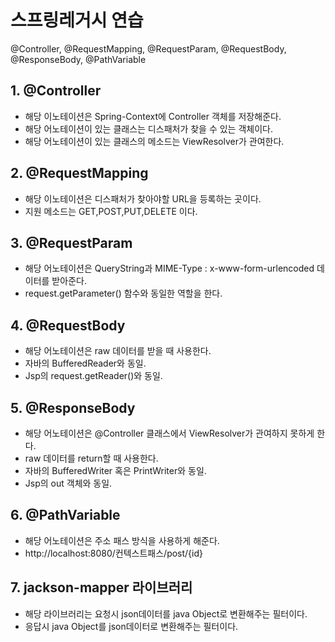 # 스프링레거시 연습

@Controller, @RequestMapping, @RequestParam, @RequestBody, @ResponseBody, @PathVariable

## 1. @Controller
- 해당 이노테이션은 Spring-Context에 Controller 객체를 저장해준다.
- 해당 어노테이션이 있는 클래스는 디스패처가 찾을 수 있는 객체이다.
- 해당 어노테이션이 있는 클래스의 메소드는 ViewResolver가 관여한다.

## 2. @RequestMapping
- 해당 이노테이션은 디스패처가 찾아야할 URL을 등록하는 곳이다.
- 지원 메소드는 GET,POST,PUT,DELETE 이다.

## 3. @RequestParam
- 해당 어노테이션은 QueryString과 MIME-Type : x-www-form-urlencoded 데이터를 받아준다.
- request.getParameter() 함수와 동일한 역할을 한다.

## 4. @RequestBody
- 해당 어노테이션은 raw 데이터를 받을 때 사용한다.
- 자바의 BufferedReader와 동일.
- Jsp의 request.getReader()와 동일.

## 5. @ResponseBody
- 해당 어노테이션은 @Controller 클래스에서 ViewResolver가 관여하지 못하게 한다.
- raw 데이터를 return할 때 사용한다.
- 자바의 BufferedWriter 혹은 PrintWriter와 동일.
- Jsp의 out 객체와 동일.

## 6. @PathVariable
- 해당 어노테이션은 주소 패스 방식을 사용하게 해준다.
- http://localhost:8080/컨텍스트패스/post/{id}

## 7. jackson-mapper 라이브러리
- 해당 라이브러리는 요청시 json데이터를 java Object로 변환해주는 필터이다.
- 응답시 java Object를 json데이터로 변환해주는 필터이다. 